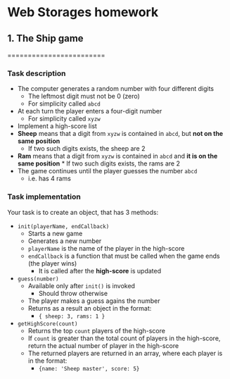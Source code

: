 # Web Storages homework

## 1.	The Ship game
========================
### Task description

*	The computer generates a random number with four different digits
	*	The leftmost digit must not be 0 (zero)
	*	For simplicity called `abcd`
*	At each turn the player enters a four-digit number
	*	For simplicity called `xyzw`
*	Implement a high-score list
*	**Sheep** means that a digit from `xyzw` is contained in `abcd`, but **not on the same position**
	*	If two such digits exists, the sheep are 2
*	**Ram** means that a digit from `xyzw` is contained in `abcd` and **it is on the same position**
		*	If two such digits exists, the rams are 2
*	The game continues until the player guesses the number `abcd`
	*	i.e. has 4 rams


###	Task implementation

Your task is to create an object, that has 3 methods:
*	`init(playerName, endCallback)`
	*	Starts a new game
	*	Generates a new number
	*	`playerName` is the name of the player in the high-score
	*	`endCallback` is a function that must be called when the game ends (the player wins)
		*	It is called after the **high-score** is updated
*	`guess(number)`
	*	Available only after `init()` is invoked
	 	*	Should throw otherwise
	*	The player makes a guess agains the number
	*	Returns as a result an object in the format:
		*	`{ sheep: 3, rams: 1 }`
*	`getHighScore(count)`
	*	Returns the top `count` players of the high-score
	*	If `count` is greater than the total count of players in the high-score, return the actual number of player in the high-score
	*	The returned players are returned in an array, where each player is in the format:
		*	`{name: 'Sheep master', score: 5}`

